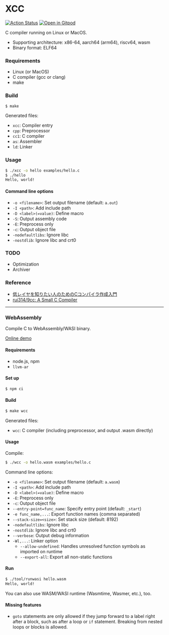 XCC
===

[![Action Status](https://github.com/tyfkda/xcc/workflows/AllTests/badge.svg)](https://github.com/tyfkda/xcc)
[![Open in Gitpod](https://gitpod.io/button/open-in-gitpod.svg)](https://gitpod.io/#https://github.com/tyfkda/xcc)

C compiler running on Linux or MacOS.

  * Supporting architecture: x86-64, aarch64 (arm64), riscv64, wasm
  * Binary format: ELF64


### Requirements

  * Linux (or MacOS)
  * C compiler (gcc or clang)
  * make


### Build

```sh
$ make
```

Generated files:

  * `xcc`: Compiler entry
  * `cpp`: Preprocessor
  * `cc1`: C compiler
  * `as`:  Assembler
  * `ld`:  Linker


### Usage

```sh
$ ./xcc -o hello examples/hello.c
$ ./hello
Hello, world!
```

#### Command line options

  * `-o <filename>`: Set output filename (default: `a.out`)
  * `-I <path>`:     Add include path
  * `-D <label>(=value)`:  Define macro
  * `-S`:            Output assembly code
  * `-E`:            Preprocess only
  * `-c`:            Output object file
  * `-nodefaultlibs`:  Ignore libc
  * `-nostdlib`:  Ignore libc and crt0


### TODO

  * Optimization
  * Archiver


### Reference

  * [低レイヤを知りたい人のためのCコンパイラ作成入門](https://www.sigbus.info/compilerbook)
  * [rui314/9cc: A Small C Compiler](https://github.com/rui314/9cc)


----

### WebAssembly

Compile C to WebAssembly/WASI binary.

[Online demo](https://tyfkda.github.io/xcc/)

#### Requirements

  * node.js, npm
  * `llvm-ar`

#### Set up

```sh
$ npm ci
```

#### Build

```sh
$ make wcc
```

Generated files:

  * `wcc`: C compiler (including preprocessor, and output .wasm directly)

#### Usage

Compile:

```sh
$ ./wcc -o hello.wasm examples/hello.c
```

Command line options:

  * `-o <filename>`: Set output filename (default: `a.wasm`)
  * `-I <path>`:     Add include path
  * `-D <label>(=value)`:  Define macro
  * `-E`:            Preprocess only
  * `-c`:            Output object file
  * `--entry-point=func_name`:  Specify entry point (default: `_start`)
  * `-e func_name,...`:  Export function names (comma separated)
  * `--stack-size=<size>`:  Set stack size (default: 8192)
  * `-nodefaultlibs`:  Ignore libc
  * `-nostdlib`:  Ignore libc and crt0
  * `--verbose`:  Output debug information
  * `-Wl,...`:       Linker option
    * `--allow-undefined`:  Handles unresolved function symbols as imported on runtime
    * `--export-all`:  Export all non-static functions

#### Run

```sh
$ ./tool/runwasi hello.wasm
Hello, world!
```

You can also use WASM/WASI runtime (Wasmtime, Wasmer, etc.), too.

#### Missing features

  * `goto` statements are only allowed if
    they jump forward to a label right after a block,
    such as after a loop or `if` statement.
    Breaking from nested loops or blocks is allowed.
